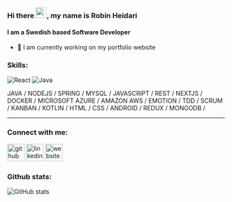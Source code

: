 ### Hi there <img src="https://media.giphy.com/media/hvRJCLFzcasrR4ia7z/giphy.gif" width="25px">, my name is Robin Heidari
#### I am a Swedish based Software Developer


- 🔭 I am currently working on my portfolio website 

### Skills: 
<img alt="React" src="https://img.shields.io/badge/-React-45b8d8?style=flat-square&logo=react&logoColor=white" />
<img alt="Java" src="https://img.shields.io/badge/-Java-45b8d8?style=flat-square&logo=react&logoColor=white" />

JAVA / NODEJS / SPRING / MYSQL / JAVASCRIPT / REST / NEXTJS / DOCKER / MICROSOFT AZURE / AMAZON AWS / EMOTION / TDD / SCRUM / KANBAN / KOTLIN / HTML / CSS / ANDROID / REDUX / MONGODB / 

<hr>



### Connect with me:
[<img src='https://cdn-icons-png.flaticon.com/512/733/733553.png' alt='github' height='40'>](https://github.com/misterZink)  [<img src='https://cdn-icons-png.flaticon.com/512/174/174857.png' alt='linkedin' height='40'>](https://www.linkedin.com/in/robin-heidari/)  [<img src='https://cdn-icons-png.flaticon.com/512/841/841364.png' alt='website' height='40'>](https://robinheidari.com)  


### Github stats:
![GitHub stats](https://github-readme-stats.vercel.app/api?username=misterZink&show_icons=true&theme=github_dark)  

